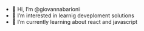 - 👋 Hi, I’m @giovannabarioni
- 👀 I’m interested in learnig deveploment solutions
- 🌱 I’m currently learning about react and javascript

<!---
giovannabarioni/giovannabarioni is a ✨ special ✨ repository because its `README.md` (this file) appears on your GitHub profile.
You can click the Preview link to take a look at your changes.
--->

